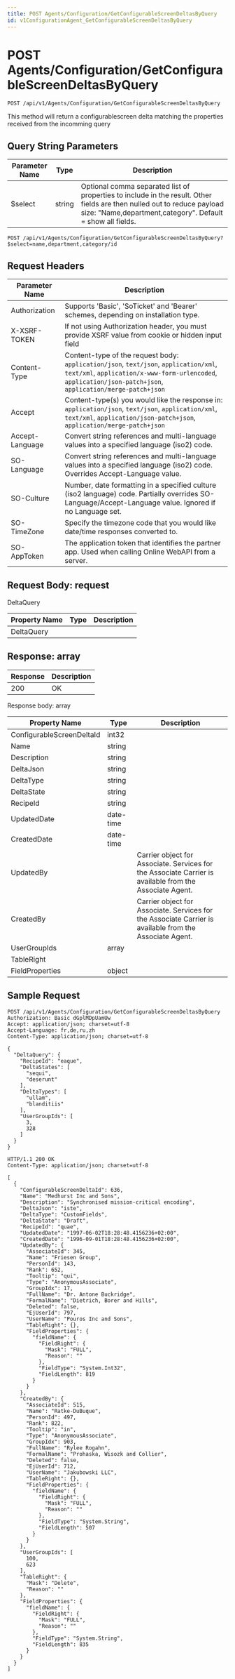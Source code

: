 ```yaml
---
title: POST Agents/Configuration/GetConfigurableScreenDeltasByQuery
id: v1ConfigurationAgent_GetConfigurableScreenDeltasByQuery
---
```


# POST Agents/Configuration/GetConfigurableScreenDeltasByQuery

```http
POST /api/v1/Agents/Configuration/GetConfigurableScreenDeltasByQuery
```

This method will return a configurablescreen delta matching the properties received from the incomming query







## Query String Parameters

| Parameter Name | Type |  Description |
|----------------|------|--------------|
| $select | string |  Optional comma separated list of properties to include in the result. Other fields are then nulled out to reduce payload size: "Name,department,category". Default = show all fields. |

```http
POST /api/v1/Agents/Configuration/GetConfigurableScreenDeltasByQuery?$select=name,department,category/id
```


## Request Headers

| Parameter Name | Description |
|----------------|-------------|
| Authorization  | Supports 'Basic', 'SoTicket' and 'Bearer' schemes, depending on installation type. |
| X-XSRF-TOKEN   | If not using Authorization header, you must provide XSRF value from cookie or hidden input field |
| Content-Type | Content-type of the request body: `application/json`, `text/json`, `application/xml`, `text/xml`, `application/x-www-form-urlencoded`, `application/json-patch+json`, `application/merge-patch+json` |
| Accept         | Content-type(s) you would like the response in: `application/json`, `text/json`, `application/xml`, `text/xml`, `application/json-patch+json`, `application/merge-patch+json` |
| Accept-Language | Convert string references and multi-language values into a specified language (iso2) code. |
| SO-Language | Convert string references and multi-language values into a specified language (iso2) code. Overrides Accept-Language value. |
| SO-Culture | Number, date formatting in a specified culture (iso2 language) code. Partially overrides SO-Language/Accept-Language value. Ignored if no Language set. |
| SO-TimeZone | Specify the timezone code that you would like date/time responses converted to. |
| SO-AppToken | The application token that identifies the partner app. Used when calling Online WebAPI from a server. |

## Request Body: request  

DeltaQuery 

| Property Name | Type |  Description |
|----------------|------|--------------|
| DeltaQuery |  |  |


## Response: array



| Response | Description |
|----------------|-------------|
| 200 | OK |

Response body: array

| Property Name | Type |  Description |
|----------------|------|--------------|
| ConfigurableScreenDeltaId | int32 |  |
| Name | string |  |
| Description | string |  |
| DeltaJson | string |  |
| DeltaType | string |  |
| DeltaState | string |  |
| RecipeId | string |  |
| UpdatedDate | date-time |  |
| CreatedDate | date-time |  |
| UpdatedBy |  | Carrier object for Associate. Services for the Associate Carrier is available from the <see cref="T:SuperOffice.CRM.Services.IAssociateAgent">Associate Agent</see>. |
| CreatedBy |  | Carrier object for Associate. Services for the Associate Carrier is available from the <see cref="T:SuperOffice.CRM.Services.IAssociateAgent">Associate Agent</see>. |
| UserGroupIds | array |  |
| TableRight |  |  |
| FieldProperties | object |  |

## Sample Request

```http!
POST /api/v1/Agents/Configuration/GetConfigurableScreenDeltasByQuery
Authorization: Basic dGplMDpUamUw
Accept: application/json; charset=utf-8
Accept-Language: fr,de,ru,zh
Content-Type: application/json; charset=utf-8

{
  "DeltaQuery": {
    "RecipeId": "eaque",
    "DeltaStates": [
      "sequi",
      "deserunt"
    ],
    "DeltaTypes": [
      "ullam",
      "blanditiis"
    ],
    "UserGroupIds": [
      3,
      328
    ]
  }
}
```

```http_
HTTP/1.1 200 OK
Content-Type: application/json; charset=utf-8

[
  {
    "ConfigurableScreenDeltaId": 636,
    "Name": "Medhurst Inc and Sons",
    "Description": "Synchronised mission-critical encoding",
    "DeltaJson": "iste",
    "DeltaType": "CustomFields",
    "DeltaState": "Draft",
    "RecipeId": "quae",
    "UpdatedDate": "1997-06-02T18:28:48.4156236+02:00",
    "CreatedDate": "1996-09-01T18:28:48.4156236+02:00",
    "UpdatedBy": {
      "AssociateId": 345,
      "Name": "Friesen Group",
      "PersonId": 143,
      "Rank": 652,
      "Tooltip": "qui",
      "Type": "AnonymousAssociate",
      "GroupIdx": 17,
      "FullName": "Dr. Antone Buckridge",
      "FormalName": "Dietrich, Borer and Hills",
      "Deleted": false,
      "EjUserId": 797,
      "UserName": "Pouros Inc and Sons",
      "TableRight": {},
      "FieldProperties": {
        "fieldName": {
          "FieldRight": {
            "Mask": "FULL",
            "Reason": ""
          },
          "FieldType": "System.Int32",
          "FieldLength": 819
        }
      }
    },
    "CreatedBy": {
      "AssociateId": 515,
      "Name": "Ratke-DuBuque",
      "PersonId": 497,
      "Rank": 822,
      "Tooltip": "in",
      "Type": "AnonymousAssociate",
      "GroupIdx": 903,
      "FullName": "Rylee Rogahn",
      "FormalName": "Prohaska, Wisozk and Collier",
      "Deleted": false,
      "EjUserId": 712,
      "UserName": "Jakubowski LLC",
      "TableRight": {},
      "FieldProperties": {
        "fieldName": {
          "FieldRight": {
            "Mask": "FULL",
            "Reason": ""
          },
          "FieldType": "System.String",
          "FieldLength": 507
        }
      }
    },
    "UserGroupIds": [
      100,
      623
    ],
    "TableRight": {
      "Mask": "Delete",
      "Reason": ""
    },
    "FieldProperties": {
      "fieldName": {
        "FieldRight": {
          "Mask": "FULL",
          "Reason": ""
        },
        "FieldType": "System.String",
        "FieldLength": 835
      }
    }
  }
]
```